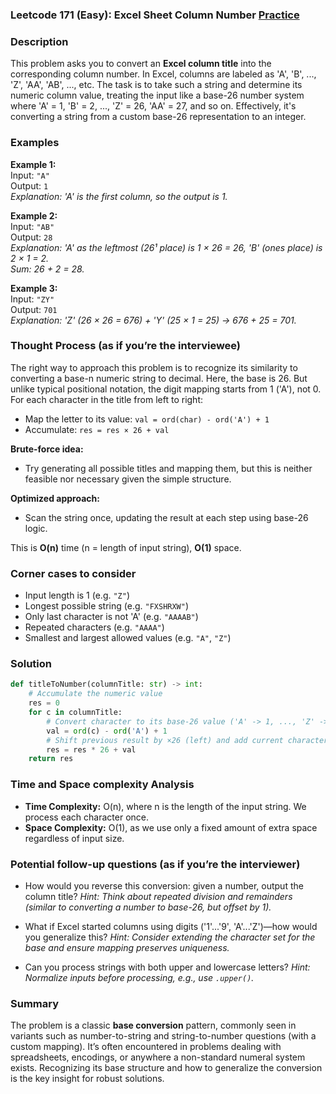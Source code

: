 ### Leetcode 171 (Easy): Excel Sheet Column Number [Practice](https://leetcode.com/problems/excel-sheet-column-number)

### Description  
This problem asks you to convert an **Excel column title** into the corresponding column number. In Excel, columns are labeled as 'A', 'B', ..., 'Z', 'AA', 'AB', ..., etc. The task is to take such a string and determine its numeric column value, treating the input like a base-26 number system where 'A' = 1, 'B' = 2, ..., 'Z' = 26, 'AA' = 27, and so on. Effectively, it's converting a string from a custom base-26 representation to an integer.

### Examples  

**Example 1:**  
Input: `"A"`  
Output: `1`  
*Explanation: 'A' is the first column, so the output is 1.*

**Example 2:**  
Input: `"AB"`  
Output: `28`  
*Explanation: 'A' as the leftmost (26¹ place) is 1 × 26 = 26, 'B' (ones place) is 2 × 1 = 2.  
Sum: 26 + 2 = 28.*

**Example 3:**  
Input: `"ZY"`  
Output: `701`  
*Explanation: 'Z' (26 × 26 = 676) + 'Y' (25 × 1 = 25) → 676 + 25 = 701.*

### Thought Process (as if you’re the interviewee)  
The right way to approach this problem is to recognize its similarity to converting a base-n numeric string to decimal. Here, the base is 26. But unlike typical positional notation, the digit mapping starts from 1 ('A'), not 0. For each character in the title from left to right:
- Map the letter to its value: `val = ord(char) - ord('A') + 1`
- Accumulate: `res = res × 26 + val`

**Brute-force idea:**  
- Try generating all possible titles and mapping them, but this is neither feasible nor necessary given the simple structure.

**Optimized approach:**  
- Scan the string once, updating the result at each step using base-26 logic.

This is **O(n)** time (n = length of input string), **O(1)** space.

### Corner cases to consider  
- Input length is 1 (e.g. `"Z"`)
- Longest possible string (e.g. `"FXSHRXW"`)
- Only last character is not 'A' (e.g. `"AAAAB"`)
- Repeated characters (e.g. `"AAAA"`)
- Smallest and largest allowed values (e.g. `"A"`, `"Z"`)

### Solution

```python
def titleToNumber(columnTitle: str) -> int:
    # Accumulate the numeric value
    res = 0
    for c in columnTitle:
        # Convert character to its base-26 value ('A' -> 1, ..., 'Z' -> 26)
        val = ord(c) - ord('A') + 1
        # Shift previous result by ×26 (left) and add current character's value
        res = res * 26 + val
    return res
```

### Time and Space complexity Analysis  

- **Time Complexity:** O(n), where n is the length of the input string. We process each character once.
- **Space Complexity:** O(1), as we use only a fixed amount of extra space regardless of input size.

### Potential follow-up questions (as if you’re the interviewer)  

- How would you reverse this conversion: given a number, output the column title?
  *Hint: Think about repeated division and remainders (similar to converting a number to base-26, but offset by 1).*

- What if Excel started columns using digits ('1'...'9', 'A'...'Z')—how would you generalize this?
  *Hint: Consider extending the character set for the base and ensure mapping preserves uniqueness.*

- Can you process strings with both upper and lowercase letters?
  *Hint: Normalize inputs before processing, e.g., use `.upper()`.*

### Summary
The problem is a classic **base conversion** pattern, commonly seen in variants such as number-to-string and string-to-number questions (with a custom mapping). It’s often encountered in problems dealing with spreadsheets, encodings, or anywhere a non-standard numeral system exists. Recognizing its base structure and how to generalize the conversion is the key insight for robust solutions.